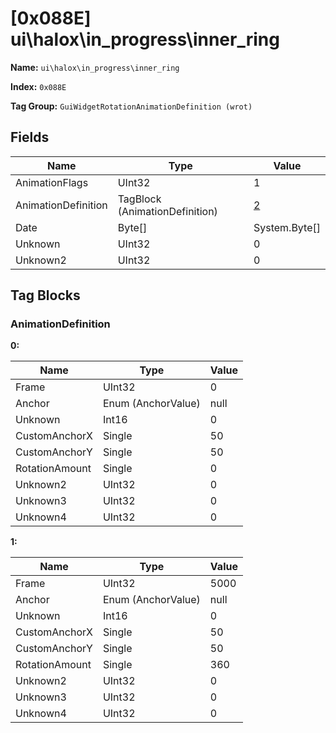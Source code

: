 # [0x088E] ui\halox\in_progress\inner_ring

**Name:** ```ui\halox\in_progress\inner_ring```

**Index:** ```0x088E```

**Tag Group:** ```GuiWidgetRotationAnimationDefinition (wrot)```

## Fields

Name	| Type	| Value
---	|---	|---	|
AnimationFlags	|UInt32	|1
AnimationDefinition	|TagBlock (AnimationDefinition)	|[2](#animationdefinition)
Date	|Byte[]	|System.Byte[]
Unknown	|UInt32	|0
Unknown2	|UInt32	|0


## Tag Blocks

### AnimationDefinition

**0:**

Name	| Type	| Value
---	|---	|---	|
Frame	|UInt32	|0
Anchor	|Enum (AnchorValue)	|null
Unknown	|Int16	|0
CustomAnchorX	|Single	|50
CustomAnchorY	|Single	|50
RotationAmount	|Single	|0
Unknown2	|UInt32	|0
Unknown3	|UInt32	|0
Unknown4	|UInt32	|0


**1:**

Name	| Type	| Value
---	|---	|---	|
Frame	|UInt32	|5000
Anchor	|Enum (AnchorValue)	|null
Unknown	|Int16	|0
CustomAnchorX	|Single	|50
CustomAnchorY	|Single	|50
RotationAmount	|Single	|360
Unknown2	|UInt32	|0
Unknown3	|UInt32	|0
Unknown4	|UInt32	|0


